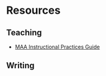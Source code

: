 # Resources

## Teaching
* [MAA Instructional Practices Guide](https://www.maa.org/programs-and-communities/curriculum%20resources/instructional-practices-guide)


## Writing
